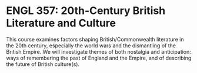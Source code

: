 # ENGL 357: 20th-Century British Literature and Culture

This course examines factors shaping British/Commonwealth literature in the 20th century, especially the world wars and the dismantling of the British Empire. We will investigate themes of both nostalgia and anticipation: ways of remembering the past of England and the Empire, and of describing the future of British culture(s).